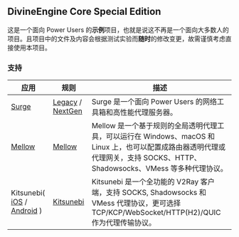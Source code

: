 ## DivineEngine Core Special Edition

这是一个面向 Power Users 的**示例**项目，也就是说这不再是一个面向大多数人的项目。且项目中的文件及内容会根据测试实验而**随时**的修改变更，故需谨慎考虑直接使用本项目。

### 支持

| 应用                                                         | 规则                                                         | 描述                                                         |
| ------------------------------------------------------------ | ------------------------------------------------------------ | ------------------------------------------------------------ |
| [Surge](https://nssurge.com/)                                | [Legacy](https://raw.githubusercontent.com/DivineEngine/Rules/core/Surge/Legacy.conf) / [NextGen](https://raw.githubusercontent.com/DivineEngine/Rules/core/Surge/NextGen.conf) | Surge 是一个面向 Power Users 的网络工具箱和高性能代理服务器。 |
| [Mellow](https://github.com/eycorsican/mellow/blob/master/README.md) | [Mellow](https://raw.githubusercontent.com/DivineEngine/Rules/core/Mellow/Mellow.conf) | Mellow 是一个基于规则的全局透明代理工具，可以运行在 Windows、macOS 和 Linux 上，也可以配置成路由器透明代理或代理网关，支持 SOCKS、HTTP、Shadowsocks、VMess 等多种代理协议。 |
| Kitsunebi( [iOS](https://apps.apple.com/app/apple-store/id1446584073) / [Android](https://play.google.com/store/apps/details?id=fun.kitsunebi.kitsunebi4android&hl=zh) ) | [Kitsunebi](https://raw.githubusercontent.com/DivineEngine/Rules/core/Kitsunebi/Kitsunebi.conf) | Kitsunebi 是一个全功能的 V2Ray 客户端，支持 SOCKS, Shadowsocks 和 VMess 代理协议，更可选择 TCP/KCP/WebSocket/HTTP(H2)/QUIC 作为代理传输协议。 |







